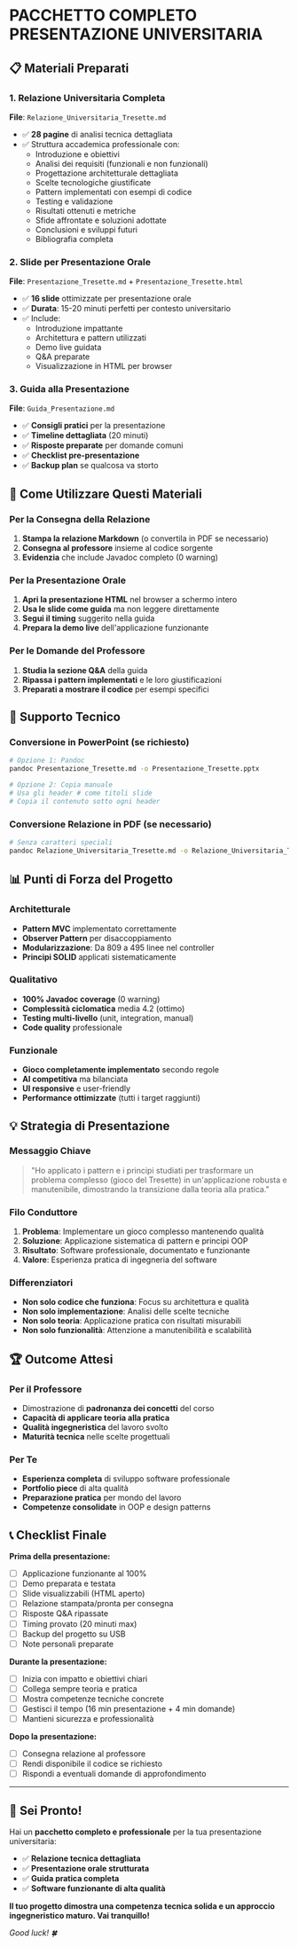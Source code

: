# PACCHETTO COMPLETO PRESENTAZIONE UNIVERSITARIA

## 📋 Materiali Preparati

### 1. Relazione Universitaria Completa
**File**: `Relazione_Universitaria_Tresette.md`
- ✅ **28 pagine** di analisi tecnica dettagliata
- ✅ Struttura accademica professionale con:
  - Introduzione e obiettivi
  - Analisi dei requisiti (funzionali e non funzionali)
  - Progettazione architetturale dettagliata
  - Scelte tecnologiche giustificate
  - Pattern implementati con esempi di codice
  - Testing e validazione
  - Risultati ottenuti e metriche
  - Sfide affrontate e soluzioni adottate
  - Conclusioni e sviluppi futuri
  - Bibliografia completa

### 2. Slide per Presentazione Orale
**File**: `Presentazione_Tresette.md` + `Presentazione_Tresette.html`
- ✅ **16 slide** ottimizzate per presentazione orale
- ✅ **Durata**: 15-20 minuti perfetti per contesto universitario
- ✅ Include:
  - Introduzione impattante
  - Architettura e pattern utilizzati
  - Demo live guidata
  - Q&A preparate
  - Visualizzazione in HTML per browser

### 3. Guida alla Presentazione
**File**: `Guida_Presentazione.md`
- ✅ **Consigli pratici** per la presentazione
- ✅ **Timeline dettagliata** (20 minuti)
- ✅ **Risposte preparate** per domande comuni
- ✅ **Checklist pre-presentazione**
- ✅ **Backup plan** se qualcosa va storto

## 🎯 Come Utilizzare Questi Materiali

### Per la Consegna della Relazione
1. **Stampa la relazione Markdown** (o convertila in PDF se necessario)
2. **Consegna al professore** insieme al codice sorgente
3. **Evidenzia** che include Javadoc completo (0 warning)

### Per la Presentazione Orale
1. **Apri la presentazione HTML** nel browser a schermo intero
2. **Usa le slide come guida** ma non leggere direttamente
3. **Segui il timing** suggerito nella guida
4. **Prepara la demo live** dell'applicazione funzionante

### Per le Domande del Professore
1. **Studia la sezione Q&A** della guida
2. **Ripassa i pattern implementati** e le loro giustificazioni
3. **Preparati a mostrare il codice** per esempi specifici

## 🔧 Supporto Tecnico

### Conversione in PowerPoint (se richiesto)
```bash
# Opzione 1: Pandoc
pandoc Presentazione_Tresette.md -o Presentazione_Tresette.pptx

# Opzione 2: Copia manuale
# Usa gli header # come titoli slide
# Copia il contenuto sotto ogni header
```

### Conversione Relazione in PDF (se necessario)
```bash
# Senza caratteri speciali
pandoc Relazione_Universitaria_Tresette.md -o Relazione_Universitaria_Tresette.pdf
```

## 📊 Punti di Forza del Progetto

### Architetturale
- **Pattern MVC** implementato correttamente
- **Observer Pattern** per disaccoppiamento
- **Modularizzazione**: Da 809 a 495 linee nel controller
- **Principi SOLID** applicati sistematicamente

### Qualitativo  
- **100% Javadoc coverage** (0 warning)
- **Complessità ciclomatica** media 4.2 (ottimo)
- **Testing multi-livello** (unit, integration, manual)
- **Code quality** professionale

### Funzionale
- **Gioco completamente implementato** secondo regole
- **AI competitiva** ma bilanciata  
- **UI responsive** e user-friendly
- **Performance ottimizzate** (tutti i target raggiunti)

## 💡 Strategia di Presentazione

### Messaggio Chiave
> "Ho applicato i pattern e i principi studiati per trasformare un problema complesso (gioco del Tresette) in un'applicazione robusta e manutenibile, dimostrando la transizione dalla teoria alla pratica."

### Filo Conduttore
1. **Problema**: Implementare un gioco complesso mantenendo qualità
2. **Soluzione**: Applicazione sistematica di pattern e principi OOP
3. **Risultato**: Software professionale, documentato e funzionante
4. **Valore**: Esperienza pratica di ingegneria del software

### Differenziatori
- **Non solo codice che funziona**: Focus su architettura e qualità
- **Non solo implementazione**: Analisi delle scelte tecniche
- **Non solo teoria**: Applicazione pratica con risultati misurabili
- **Non solo funzionalità**: Attenzione a manutenibilità e scalabilità

## 🏆 Outcome Attesi

### Per il Professore
- Dimostrazione di **padronanza dei concetti** del corso
- **Capacità di applicare teoria alla pratica**
- **Qualità ingegneristica** del lavoro svolto
- **Maturità tecnica** nelle scelte progettuali

### Per Te
- **Esperienza completa** di sviluppo software professionale
- **Portfolio piece** di alta qualità
- **Preparazione pratica** per mondo del lavoro
- **Competenze consolidate** in OOP e design patterns

## 📞 Checklist Finale

**Prima della presentazione:**
- [ ] Applicazione funzionante al 100%
- [ ] Demo preparata e testata
- [ ] Slide visualizzabili (HTML aperto)
- [ ] Relazione stampata/pronta per consegna
- [ ] Risposte Q&A ripassate
- [ ] Timing provato (20 minuti max)
- [ ] Backup del progetto su USB
- [ ] Note personali preparate

**Durante la presentazione:**
- [ ] Inizia con impatto e obiettivi chiari
- [ ] Collega sempre teoria e pratica
- [ ] Mostra competenze tecniche concrete
- [ ] Gestisci il tempo (16 min presentazione + 4 min domande)
- [ ] Mantieni sicurezza e professionalità

**Dopo la presentazione:**
- [ ] Consegna relazione al professore
- [ ] Rendi disponibile il codice se richiesto
- [ ] Rispondi a eventuali domande di approfondimento

---

## 🚀 Sei Pronto!

Hai un **pacchetto completo e professionale** per la tua presentazione universitaria:
- ✅ **Relazione tecnica dettagliata**
- ✅ **Presentazione orale strutturata**  
- ✅ **Guida pratica completa**
- ✅ **Software funzionante di alta qualità**

**Il tuo progetto dimostra una competenza tecnica solida e un approccio ingegneristico maturo. Vai tranquillo!**

*Good luck! 🍀*
